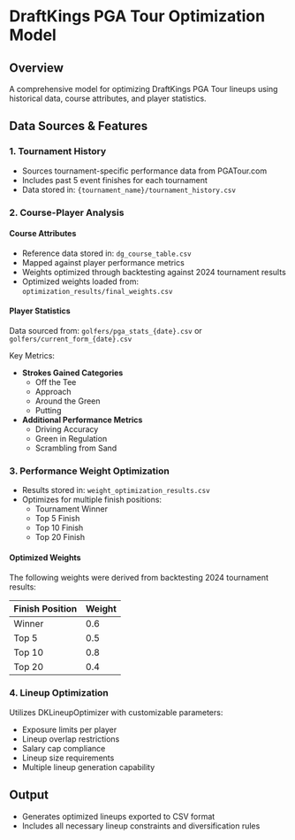 # DraftKings PGA Tour Optimization Model

## Overview
A comprehensive model for optimizing DraftKings PGA Tour lineups using historical data, course attributes, and player statistics.

## Data Sources & Features

### 1. Tournament History
- Sources tournament-specific performance data from PGATour.com
- Includes past 5 event finishes for each tournament
- Data stored in: `{tournament_name}/tournament_history.csv`

### 2. Course-Player Analysis
#### Course Attributes
- Reference data stored in: `dg_course_table.csv`
- Mapped against player performance metrics
- Weights optimized through backtesting against 2024 tournament results
- Optimized weights loaded from: `optimization_results/final_weights.csv`

#### Player Statistics
Data sourced from: `golfers/pga_stats_{date}.csv` or `golfers/current_form_{date}.csv`

Key Metrics:
- **Strokes Gained Categories**
  - Off the Tee
  - Approach
  - Around the Green
  - Putting
- **Additional Performance Metrics**
  - Driving Accuracy
  - Green in Regulation
  - Scrambling from Sand

### 3. Performance Weight Optimization
- Results stored in: `weight_optimization_results.csv`
- Optimizes for multiple finish positions:
  - Tournament Winner
  - Top 5 Finish
  - Top 10 Finish
  - Top 20 Finish

#### Optimized Weights
The following weights were derived from backtesting 2024 tournament results:

| Finish Position | Weight |
|----------------|--------|
| Winner         | 0.6    |
| Top 5          | 0.5    |
| Top 10         | 0.8    |
| Top 20         | 0.4    |

### 4. Lineup Optimization
Utilizes DKLineupOptimizer with customizable parameters:
- Exposure limits per player
- Lineup overlap restrictions
- Salary cap compliance
- Lineup size requirements
- Multiple lineup generation capability

## Output
- Generates optimized lineups exported to CSV format
- Includes all necessary lineup constraints and diversification rules
